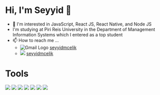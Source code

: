 # Hi, I'm Seyyid 👋

* :eyes: I'm interested in JavaScript, React JS, React Native, and Node JS
* I'm studying at Piri Reis University in the Department of Management Information Systems which I entered as a top student
* :mailbox: How to reach me ...
  - ![Gmail Logo](https://upload.wikimedia.org/wikipedia/commons/thumb/7/7e/Gmail_icon_%282020%29.svg/20px-Gmail_icon_%282020%29.svg.png) [seyyidmcelik](mailto:seyyidmcelik@gmail.com)
  - ![](https://upload.wikimedia.org/wikipedia/commons/thumb/e/e9/Linkedin_icon.svg/25px-Linkedin_icon.svg.png) [seyyidmcelik](https://www.linkedin.com/in/seyyidmcelik/)

# Tools
![](https://upload.wikimedia.org/wikipedia/commons/thumb/d/d9/Node.js_logo.svg/150px-Node.js_logo.svg.png)
![](https://upload.wikimedia.org/wikipedia/commons/thumb/4/47/React.svg/120px-React.svg.png)
![](https://upload.wikimedia.org/wikipedia/commons/thumb/9/99/Unofficial_JavaScript_logo_2.svg/100px-Unofficial_JavaScript_logo_2.svg.png)
![](https://upload.wikimedia.org/wikipedia/commons/thumb/6/61/HTML5_logo_and_wordmark.svg/100px-HTML5_logo_and_wordmark.svg.png)
![](https://upload.wikimedia.org/wikipedia/commons/thumb/d/d5/CSS3_logo_and_wordmark.svg/71px-CSS3_logo_and_wordmark.svg.png)
![](https://upload.wikimedia.org/wikipedia/commons/thumb/9/96/Sass_Logo_Color.svg/120px-Sass_Logo_Color.svg.png)
![](https://upload.wikimedia.org/wikipedia/commons/thumb/d/dc/Logo_material_design.svg/110px-Logo_material_design.svg.png)

<!--
![Tux, the Linux mascot](https://marka-logo.com/wp-content/uploads/2020/04/Linkedin-Logo.png)
**seyyidmcelik/seyyidmcelik** is a ✨ _special_ ✨ repository because its `README.md` (this file) appears on your GitHub profile.

Here are some ideas to get you started:

- 🔭 I’m currently working on ...
- 🌱 I’m currently learning ...
- 👯 I’m looking to collaborate on ...
- 🤔 I’m looking for help with ...
- 💬 Ask me about ...
- 📫 How to reach me: ...
- 😄 Pronouns: ...
- ⚡ Fun fact: ...
-->
